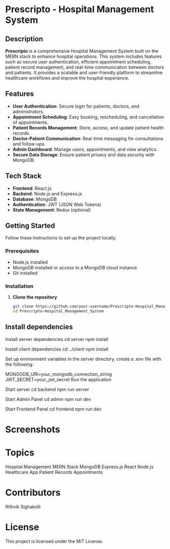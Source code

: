 # Prescripto - Hospital Management System

## Description
**Prescripto** is a comprehensive Hospital Management System built on the MERN stack to enhance hospital operations. This system includes features such as secure user authentication, efficient appointment scheduling, patient record management, and real-time communication between doctors and patients. It provides a scalable and user-friendly platform to streamline healthcare workflows and improve the hospital experience.

## Features
- **User Authentication**: Secure login for patients, doctors, and administrators.
- **Appointment Scheduling**: Easy booking, rescheduling, and cancellation of appointments.
- **Patient Records Management**: Store, access, and update patient health records.
- **Doctor-Patient Communication**: Real-time messaging for consultations and follow-ups.
- **Admin Dashboard**: Manage users, appointments, and view analytics.
- **Secure Data Storage**: Ensure patient privacy and data security with MongoDB.

## Tech Stack
- **Frontend**: React.js
- **Backend**: Node.js and Express.js
- **Database**: MongoDB
- **Authentication**: JWT (JSON Web Tokens)
- **State Management**: Redux (optional)

## Getting Started
Follow these instructions to set up the project locally.

### Prerequisites
- Node.js installed
- MongoDB installed or access to a MongoDB cloud instance
- Git installed

### Installation
1. **Clone the repository**
   ```bash
   git clone https://github.com/your-username/Prescripto-Hospital_Management_System.git
   cd Prescripto-Hospital_Management_System

## Install dependencies

Install server dependencies
cd server
npm install

Install client dependencies
cd ../client
npm install

Set up environment variables
In the server directory, create a .env file with the following:

MONGODB_URI=your_mongodb_connection_string
JWT_SECRET=your_jwt_secret
Run the application

Start server
cd backend
npm run server

Start Admin Panel
cd admin
npm run dev

Start Frontend Panel
cd frontend
npm run dev

# Screenshots

# Topics
Hospital Management MERN Stack MongoDB Express.js React Node.js Healthcare App Patient Records Appointments

# Contributors
Rithvik Sighakolli

# License
This project is licensed under the MIT License.
